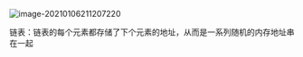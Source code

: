 ![image-20210106211207220](E:\个人笔记\读书笔记\算法图解\image-20210106211207220.png)

链表：链表的每个元素都存储了下个元素的地址，从而是一系列随机的内存地址串在一起

